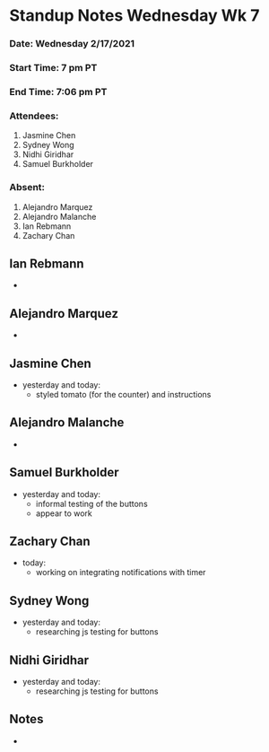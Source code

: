 # Standup Notes Wednesday Wk 7

### Date: Wednesday 2/17/2021

### Start Time: 7 pm PT

### End Time: 7:06 pm PT

### Attendees:

1. Jasmine Chen
2. Sydney Wong
3. Nidhi Giridhar
4. Samuel Burkholder

### Absent:

1. Alejandro Marquez
2. Alejandro Malanche
3. Ian Rebmann
4. Zachary Chan

## Ian Rebmann

-

## Alejandro Marquez

-

## Jasmine Chen

- yesterday and today:
  - styled tomato (for the counter) and instructions

## Alejandro Malanche

-

## Samuel Burkholder

- yesterday and today:
  - informal testing of the buttons
  - appear to work

## Zachary Chan

- today:
  - working on integrating notifications with timer

## Sydney Wong

- yesterday and today:
  - researching js testing for buttons

## Nidhi Giridhar

- yesterday and today:
  - researching js testing for buttons

## Notes

-
